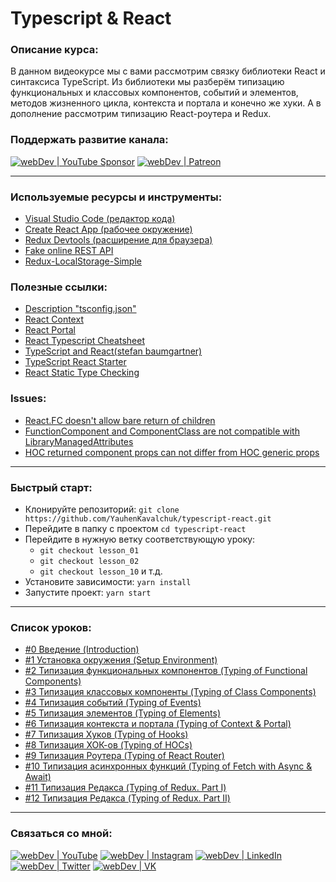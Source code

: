 #  Typescript & React

### Описание курса:
В данном видеокурсе мы с вами рассмотрим связку библиотеки React и синтаксиса TypeScript. Из библиотеки мы разберём типизацию функциональных и классовых компонентов, событий и элементов, методов жизненного цикла, контекста и портала и конечно же хуки. А в дополнение рассмотрим типизацию React-роутера и Redux.

### Поддержать развитие канала:
[<img alt="webDev | YouTube Sponsor" src="https://img.shields.io/badge/Become a sponsor-F70000.svg?&style=for-the-badge&logo=youtube&logoColor=fff" />][sponsor]
[<img alt="webDev | Patreon" src="https://img.shields.io/badge/Become a patron-EF6451.svg?&style=for-the-badge&logo=patreon&logoColor=fff" />][patron]

---

### Используемые ресурсы и инструменты:
- [Visual Studio Code (редактор кода)](https://code.visualstudio.com)
- [Create React App (рабочее окружение)](https://github.com/facebook/create-react-app)
- [Redux Devtools (расширение для браузера)](https://chrome.google.com/webstore/detail/redux-devtools/lmhkpmbekcpmknklioeibfkpmmfibljd?hl=ru)
- [Fake online REST API](https://jsonplaceholder.typicode.com/)
- [Redux-LocalStorage-Simple](https://www.npmjs.com/package/redux-localstorage-simple)

### Полезные ссылки:
- [Description "tsconfig.json"](https://gist.github.com/YauhenKavalchuk/69054ba65e7863226e531b74cb33f060)
- [React Context](https://youtu.be/W_-TO_reSGs)
- [React Portal](https://youtu.be/xcWaYD4gZAs)
- [React Typescript Cheatsheet](https://github.com/typescript-cheatsheets/react-typescript-cheatsheet)
- [TypeScript and React(stefan baumgartner)](https://fettblog.eu/typescript-react/)
- [TypeScript React Starter](https://github.com/Microsoft/TypeScript-React-Starter#typescript-react-starter)
- [React Static Type Checking](https://reactjs.org/docs/static-type-checking.html)

### Issues:
- [React.FC doesn't allow bare return of children](https://github.com/DefinitelyTyped/DefinitelyTyped/issues/33006)
- [FunctionComponent and ComponentClass are not compatible with LibraryManagedAttributes](https://github.com/typescript-cheatsheets/react-typescript-cheatsheet/issues/87)
- [HOC returned component props can not differ from HOC generic props](https://github.com/Microsoft/TypeScript/issues/28938#issuecomment-450636046)

---

### Быстрый старт:
- Клонируйте репозиторий: `git clone https://github.com/YauhenKavalchuk/typescript-react.git`
- Перейдите в папку с проектом `cd typescript-react`
- Перейдите в нужную ветку соответствующую уроку:
  - `git checkout lesson_01`
  - `git checkout lesson_02`
  - `git checkout lesson_10` и т.д.
- Установите зависимости: `yarn install`
- Запустите проект: `yarn start`

---

### Список уроков:
- [#0 Введение (Introduction)](https://youtu.be/acO37eSCowc)
- [#1 Установка окружения (Setup Environment)](https://youtu.be/VDJcfJ1j7Bs)
- [#2 Типизация функциональных компонентов (Typing of Functional Components)](https://youtu.be/yc5acYhDM48)
- [#3 Типизация классовых компоненты (Typing of Class Components)](https://youtu.be/wIheTSFF7Ew)
- [#4 Типизация событий (Typing of Events)](https://youtu.be/HKHVWBCp9v0)
- [#5 Типизация элементов (Typing of Elements)](https://youtu.be/YcQox-kw4GI)
- [#6 Типизация контекста и портала (Typing of Context & Portal)](https://youtu.be/SaRPd9DwyoM)
- [#7 Типизация Хуков (Typing of Hooks)](https://youtu.be/TBCx-P76dVw)
- [#8 Типизация ХОК-ов (Typing of HOCs)](https://youtu.be/mk-zHOqaqYI)
- [#9 Типизация Роутера (Typing of React Router)](https://youtu.be/d5BFgyjFMLQ)
- [#10 Типизация асинхронных функций (Typing of Fetch with Async & Await)](https://youtu.be/-oey4jgc22k)
- [#11 Типизация Редакса (Typing of Redux. Part I)](https://youtu.be/vFhiS6__ARE)
- [#12 Типизация Редакса (Typing of Redux. Part II)](https://youtu.be/8wlMmp2M7MI)

---

### Связаться со мной:
[<img alt="webDev | YouTube" src="https://img.shields.io/badge/youtube-FF0000.svg?&style=for-the-badge&logo=Instagram&logoColor=white" />][youtube]
[<img alt="webDev | Instagram" src="https://img.shields.io/badge/instagram-E4405F.svg?&style=for-the-badge&logo=Instagram&logoColor=white" />][instagram]
[<img alt="webDev | LinkedIn" src="https://img.shields.io/badge/linkedin-0077B5.svg?&style=for-the-badge&logo=linkedin&logoColor=white" />][linkedin]
[<img alt="webDev | Twitter" src="https://img.shields.io/badge/twitter-1DA1F2.svg?&style=for-the-badge&logo=Twitter&logoColor=white" />][twitter]
[<img alt="webDev | VK" src="https://img.shields.io/badge/vk-4680C2.svg?&style=for-the-badge&logo=Twitter&logoColor=white" />][vk]

[youtube]: https://youtube.com/YauhenKavalchuk
[instagram]: https://instagram.com/YauhenKavalchuk
[linkedin]: https://linkedin.com/in/YauhenKavalchuk
[vk]: https://vk.com/YauhenKavalchuk
[twitter]: https://twitter.com/YauhenKavalchuk
[sponsor]: https://www.youtube.com/channel/UCE9ODjNIkOHrnSdkYWLfYhg/join
[patron]: https://www.patreon.com/YauhenKavalchuk
